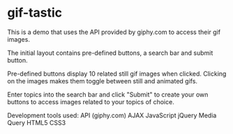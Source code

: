 # gif-tastic
This is a demo that uses the API provided by giphy.com to access their gif images.

The initial layout contains pre-defined buttons, a search bar and submit button.

Pre-defined buttons display 10 related still gif images when clicked. Clicking on the images makes them toggle between still and animated gifs.

Enter topics into the search bar and click "Submit" to create your own buttons to access images related to your topics of choice.

Development tools used: 
    API (giphy.com)
    AJAX
    JavaScript
    jQuery
    Media Query
    HTML5
    CSS3
